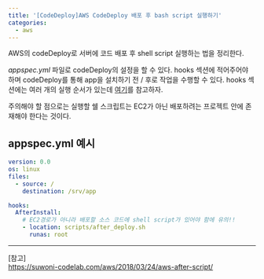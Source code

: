 ```yaml
---
title: '[CodeDeploy]AWS CodeDeploy 배포 후 bash script 실행하기'
categories:
  - aws
---
```


AWS의 codeDeploy로 서버에 코드 배포 후 shell script 실행하는 법을 정리한다.

_appspec.yml_ 파일로 codeDeploy의 설정을 할 수 있다. hooks 섹션에 적어주어야 하며 codeDeploy를 통해 app을 설치하기 전 / 후로 작업을 수행할 수 있다. hooks 섹션에는 여러 개의 실행 순서가 있는데 [여기](https://docs.aws.amazon.com/ko_kr/codedeploy/latest/userguide/reference-appspec-file-structure-hooks.html)를 참고하자.

주의해야 할 점으로는 실행할 쉘 스크립트는 EC2가 아닌 배포하려는 프로젝트 안에 존재해야 한다는 것이다.

## appspec.yml 예시

```yml
version: 0.0
os: linux
files:
  - source: /
    destination: /srv/app

hooks:
  AfterInstall:
    # EC2경로가 아니라 배포할 소스 코드에 shell script가 있어야 함에 유의!!
    - location: scripts/after_deploy.sh
      runas: root
```

---

[참고]  
https://suwoni-codelab.com/aws/2018/03/24/aws-after-script/
